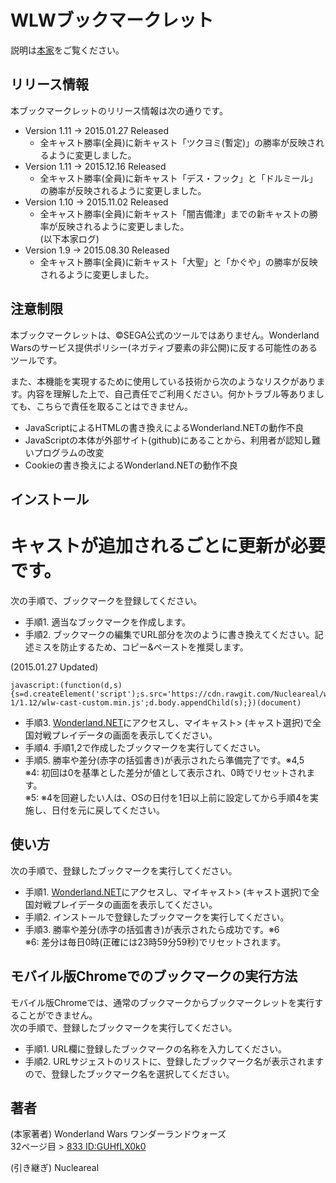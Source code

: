 WLWブックマークレット
====

説明は[本家](https://github.com/syara-temp/wlw)をご覧ください。

## リリース情報

本ブックマークレットのリリース情報は次の通りです。

* Version 1.11 -> 2015.01.27 Released  
  * 全キャスト勝率(全員)に新キャスト「ツクヨミ(暫定)」の勝率が反映されるように変更しました。  
* Version 1.11 -> 2015.12.16 Released  
  * 全キャスト勝率(全員)に新キャスト「デス・フック」と「ドルミール」の勝率が反映されるように変更しました。  
* Version 1.10 -> 2015.11.02 Released  
  * 全キャスト勝率(全員)に新キャスト「闇吉備津」までの新キャストの勝率が反映されるように変更しました。  
(以下本家ログ)  
* Version 1.9 -> 2015.08.30 Released  
  * 全キャスト勝率(全員)に新キャスト「大聖」と「かぐや」の勝率が反映されるように変更しました。  

## 注意制限

本ブックマークレットは、&copy;SEGA公式のツールではありません。Wonderland Warsのサービス提供ポリシー(ネガティブ要素の非公開)に反する可能性のあるツールです。

また、本機能を実現するために使用している技術から次のようなリスクがあります。内容を理解した上で、自己責任でご利用ください。何かトラブル等ありましても、こちらで責任を取ることはできません。

* JavaScriptによるHTMLの書き換えによるWonderland.NETの動作不良
* JavaScriptの本体が外部サイト(github)にあることから、利用者が認知し難いプログラムの改変  
* Cookieの書き換えによるWonderland.NETの動作不良  

## インストール  
    
# キャストが追加されるごとに更新が必要です。

次の手順で、ブックマークを登録してください。

* 手順1. 適当なブックマークを作成します。
* 手順2. ブックマークの編集でURL部分を次のように書き換えてください。記述ミスを防止するため、コピー&ペーストを推奨します。  

(2015.01.27 Updated)  
```
javascript:(function(d,s){s=d.createElement('script');s.src='https://cdn.rawgit.com/Nucleareal/wlw-1/1.12/wlw-cast-custom.min.js';d.body.appendChild(s);})(document)
```  
* 手順3. [Wonderland.NET](https://wonderland-wars.net/)にアクセスし、マイキャスト> (キャスト選択)で全国対戦プレイデータの画面を表示してください。
* 手順4. 手順1,2で作成したブックマークを実行してください。  
* 手順5. 勝率や差分(赤字の括弧書き)が表示されたら準備完了です。※4,5  
※4: 初回は0を基準とした差分が値として表示され、0時でリセットされます。  
※5: ※4を回避したい人は、OSの日付を1日以上前に設定してから手順4を実施し、日付を元に戻してください。  

## 使い方

次の手順で、登録したブックマークを実行してください。

* 手順1. [Wonderland.NET](https://wonderland-wars.net/)にアクセスし、マイキャスト> (キャスト選択)で全国対戦プレイデータの画面を表示してください。  
* 手順2. インストールで登録したブックマークを実行してください。  
* 手順3. 勝率や差分(赤字の括弧書き)が表示されたら成功です。※6  
※6: 差分は毎日0時(正確には23時59分59秒)でリセットされます。

## モバイル版Chromeでのブックマークの実行方法

モバイル版Chromeでは、通常のブックマークからブックマークレットを実行することができません。  
次の手順で、登録したブックマークを実行してください。

* 手順1. URL欄に登録したブックマークの名称を入力してください。  
* 手順2. URLサジェストのリストに、登録したブックマーク名が表示されますので、登録したブックマーク名を選択してください。  

## 著者

(本家著者)
Wonderland Wars ワンダーランドウォーズ  
32ページ目 > [833 ID:GUHfLX0k0](https://github.com/syara-temp/wlw)

(引き継ぎ)
Nucleareal